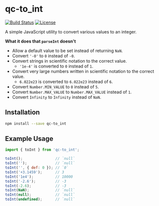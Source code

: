 # qc-to_int

[![Build Status](https://travis-ci.org/hypersoftllc/qc-to_int.svg?branch=master)](https://travis-ci.org/hypersoftllc/qc-to_int)
[![License][license-image]][license-url]

A simple JavaScript utility to convert various values to an integer.

**What it does that `parseInt` doesn't**

* Allow a default value to be set instead of returning `NaN`.
* Convert `'-0'` to `0` instead of `-0`.
* Convert strings in scientific notation to the correct value.
  - `'1e-4'` is converted to `0` instead of `1`.
* Convert very large numbers written in scientific notation to the correct value.
  - `6.022e23` is converted to `6.022e23` instead of `6`.
* Convert `Number.MIN_VALUE` to `0` instead of `5`.
* Convert `Number.MAX_VALUE` to `Number.MAX_VALUE` instead of `1`.
* Convert `Infinity` to `Infinity` instead of `NaN`.


## Installation

```sh
npm install --save qc-to_int
```


## Example Usage

```js
import { toInt } from 'qc-to_int';

toInt();               // `null`
toInt('');             // `null`
toInt('', { def: 0 }); // `0`
toInt('+3.1459');      // 3
toInt('1e4');          // 10000
toInt('-2.6');         // -3
toInt(-2.6);           // -3
toInt(NaN);            // `null`
toInt(null);           // `null`
toInt(undefined);      // `null`
```


[license-image]: http://img.shields.io/npm/l/qc-to_int.svg
[license-url]: LICENSE
[travis-svg]: https://travis-ci.org/hypersoftllc/qc-to_int.svg?branch=master
[travis-url]: https://travis-ci.org/hypersoftllc/qc-to_int
